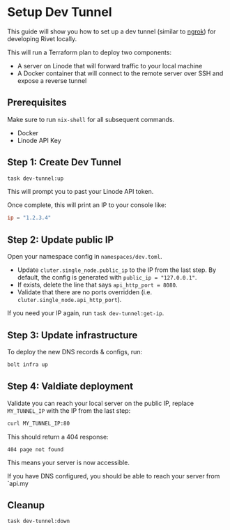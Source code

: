 # Setup Dev Tunnel

This guide will show you how to set up a dev tunnel (similar to [ngrok](https://ngrok.com/)) for developing Rivet locally.

This will run a Terraform plan to deploy two components:

-   A server on Linode that will forward traffic to your local machine
-   A Docker container that will connect to the remote server over SSH and expose a reverse tunnel

## Prerequisites

Make sure to run `nix-shell` for all subsequent commands.

-   Docker
-   Linode API Key

## Step 1: Create Dev Tunnel

```sh
task dev-tunnel:up
```

This will prompt you to past your Linode API token.

Once complete, this will print an IP to your console like:

```toml
ip = "1.2.3.4"
```

## Step 2: Update public IP

Open your namespace config in `namespaces/dev.toml`.

-   Update `cluter.single_node.public_ip` to the IP from the last step. By default, the config is generated with `public_ip = "127.0.0.1"`.
-   If exists, delete the line that says `api_http_port = 8080`.
-   Validate that there are no ports overridden (i.e. `cluter.single_node.api_http_port`).

If you need your IP again, run `task dev-tunnel:get-ip`.

## Step 3: Update infrastructure

To deploy the new DNS records & configs, run:

```sh
bolt infra up
```

## Step 4: Valdiate deployment

Validate you can reach your local server on the public IP, replace `MY_TUNNEL_IP` with the IP from the last step:

```sh
curl MY_TUNNEL_IP:80
```

This should return a 404 response:

```
404 page not found
```

This means your server is now accessible.

If you have DNS configured, you should be able to reach your server from `api.my

## Cleanup

```sh
task dev-tunnel:down
```
